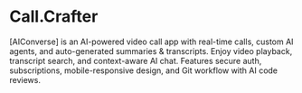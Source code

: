 # Call.Crafter
[AIConverse] is an AI-powered video call app with real-time calls, custom AI agents, and auto-generated summaries &amp; transcripts. Enjoy video playback, transcript search, and context-aware AI chat. Features secure auth, subscriptions, mobile-responsive design, and Git workflow with AI code reviews.
